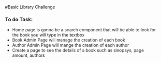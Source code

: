 #Basic Library Challenge

<h3>To do Task:</h3>
<ul>
  <li>Home page is gonna be a search component that will be able to look for the book you will type in the textbox</li>
  <li>Book Admin Page will manage the creation of each book</li>
  <li>Author Admin Page will mange the creation of each author</li>
  <li>Create a page to see the details of a book such as sinopsys, page amount, authors</li>
</ul>
